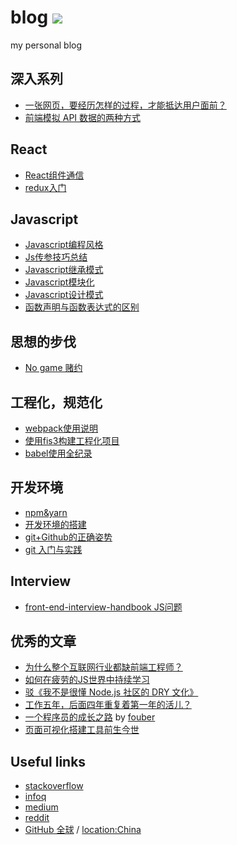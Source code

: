 blog  [![](https://img.shields.io/github/issues/xiaoyueyue165/blog.svg)](https://github.com/xiaoyueyue165/blog/issues)
====

my personal blog

## 深入系列

- [一张网页，要经历怎样的过程，才能抵达用户面前？](https://github.com/xiaoyueyue165/blog/blob/master/docs/%E4%B8%80%E5%BC%A0%E7%BD%91%E9%A1%B5%EF%BC%8C%E8%A6%81%E7%BB%8F%E5%8E%86%E6%80%8E%E6%A0%B7%E7%9A%84%E8%BF%87%E7%A8%8B%EF%BC%8C%E6%89%8D%E8%83%BD%E6%8A%B5%E8%BE%BE%E7%94%A8%E6%88%B7%E9%9D%A2%E5%89%8D%EF%BC%9F.md) 
- [前端模拟 API 数据的两种方式](https://github.com/xiaoyueyue165/blog/issues/25)

## React

- [React组件通信 ](https://github.com/xiaoyueyue165/blog/issues/27)
- [redux入门](https://github.com/xiaoyueyue165/blog/issues/34)

## Javascript

- [Javascript编程风格](https://github.com/xiaoyueyue165/blog/issues/11)
- [Js传参技巧总结](https://github.com/xiaoyueyue165/blog/issues/5)
- [Javascript继承模式](https://github.com/xiaoyueyue165/blog/issues/17)
- [Javascript模块化](https://github.com/xiaoyueyue165/blog/issues/23)
- [Javascript设计模式](https://github.com/xiaoyueyue165/blog/issues/26)
- [函数声明与函数表达式的区别](https://github.com/xiaoyueyue165/blog/issues/10)

## 思想的步伐

- [No game 赌约](https://github.com/xiaoyueyue165/blog/issues/13)

## 工程化，规范化

- [webpack使用说明](https://github.com/xiaoyueyue165/blog/issues/33)
- [使用fis3构建工程化项目](https://github.com/xiaoyueyue165/blog/issues/14) 
- [babel使用全纪录](https://github.com/xiaoyueyue165/blog/issues/16) 

## 开发环境

- [npm&yarn](https://github.com/xiaoyueyue165/blog/issues/7)
- [开发环境的搭建](https://github.com/xiaoyueyue165/blog/issues/3)
- [git+Github的正确姿势 ](https://github.com/xiaoyueyue165/blog/issues/2)
- [git 入门与实践 ](https://github.com/xiaoyueyue165/blog/issues/1)

## Interview

- [front-end-interview-handbook JS问题](https://github.com/xiaoyueyue165/blog/issues/15)

## 优秀的文章

- [为什么整个互联网行业都缺前端工程师？](https://zhuanlan.zhihu.com/p/20598089)
- [如何在疲劳的JS世界中持续学习](https://github.com/ProtoTeam/blog/blob/master/201805/1.md)
- [驳《我不是很懂 Node.js 社区的 DRY 文化》](https://segmentfault.com/a/1190000014480379)
- [工作五年，后面四年重复着第一年的活儿？](https://www.barretlee.com/blog/2016/07/21/donnot-repeat-yourself/)
- [一个程序员的成长之路](https://github.com/fouber/blog/issues/41) by [fouber](https://github.com/fouber)
- [页面可视化搭建工具前生今世](https://zhuanlan.zhihu.com/p/37171897)

## Useful links

- [stackoverflow](https://stackoverflow.com/users/8273471/xiaoyueyue)
- [infoq](http://www.infoq.com/cn/)
- [medium](https://medium.com/)
- [reddit](https://www.reddit.com/)
- [GitHub 全球](https://www.diycode.cc/trends) / [location:China](https://github.com/search?q=location%3AChina)




